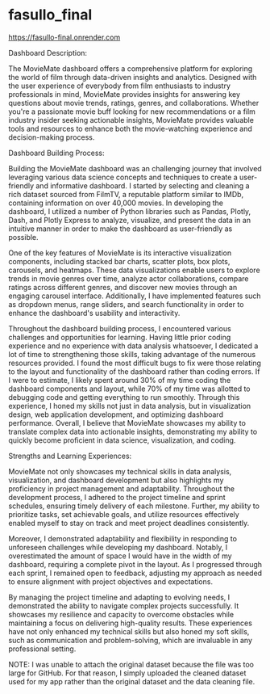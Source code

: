 # fasullo_final
https://fasullo-final.onrender.com

Dashboard Description:

The MovieMate dashboard offers a comprehensive platform for exploring the world of film through data-driven insights and analytics. Designed with the user experience of everybody from film enthusiasts to industry professionals in mind, MovieMate provides insights for answering key questions about movie trends, ratings, genres, and collaborations. Whether you're a passionate movie buff looking for new recommendations or a film industry insider seeking actionable insights, MovieMate provides valuable tools and resources to enhance both the movie-watching experience and decision-making process.

Dashboard Building Process:

Building the MovieMate dashboard was an challenging journey that involved leveraging various data science concepts and techniques to create a user-friendly and informative dashboard. I started by selecting and cleaning a rich dataset sourced from FilmTV, a reputable platform similar to IMDb, containing information on over 40,000 movies. In developing the dashboard, I utilized a number of Python libraries such as Pandas, Plotly, Dash, and Plotly Express to analyze, visualize, and present the data in an intuitive manner in order to make the dashboard as user-friendly as possible.

One of the key features of MovieMate is its interactive visualization components, including stacked bar charts, scatter plots, box plots, carousels, and heatmaps. These data visualizations enable users to explore trends in movie genres over time, analyze actor collaborations, compare ratings across different genres, and discover new movies through an engaging carousel interface. Additionally, I have implemented features such as dropdown menus, range sliders, and search functionality in order to enhance the dashboard's usability and interactivity.

Throughout the dashboard building process, I encountered various challenges and opportunities for learning. Having little prior coding experience and no experience with data analysis whatsoever, I dedicated a lot of time to strengthening those skills, taking advantage of the numerous resources provided. I found the most difficult bugs to fix were those relating to the layout and functionality of the dashboard rather than coding errors. If I were to estimate, I likely spent around 30% of my time coding the dashboard components and layout, while 70% of my time was allotted to debugging code and getting everything to run smoothly. Through this experience, I honed my skills not just in data analysis, but in visualization design, web application development, and optimizing dashboard performance. Overall, I believe that MovieMate showcases my ability to translate complex data into actionable insights, demonstrating my ability to quickly become proficient in data science, visualization, and coding.

Strengths and Learning Experiences:

MovieMate not only showcases my technical skills in data analysis, visualization, and dashboard development but also highlights my proficiency in project management and adaptability. Throughout the development process, I adhered to the project timeline and sprint schedules, ensuring timely delivery of each milestone. Further, my ability to prioritize tasks, set achievable goals, and utilize resources effectively enabled myself to stay on track and meet project deadlines consistently.

Moreover, I demonstrated adaptability and flexibility in responding to unforeseen challenges while developing my dashboard. Notably, I overestimated the amount of space I would have in the width of my dashboard, requiring a complete pivot in the layout. As I progressed through each sprint, I remained open to feedback, adjusting my approach as needed to ensure alignment with project objectives and expectations.

By managing the project timeline and adapting to evolving needs, I demonstrated the ability to navigate complex projects successfully. It showcases my resilience and capacity to overcome obstacles while maintaining a focus on delivering high-quality results. These experiences have not only enhanced my technical skills but also honed my soft skills, such as communication and problem-solving, which are invaluable in any professional setting.

NOTE: I was unable to attach the original dataset because the file was too large for GitHub. For that reason, I simply uploaded the cleaned dataset used for my app rather than the original dataset and the data cleaning file.
